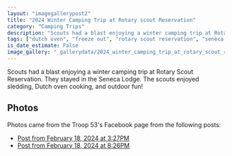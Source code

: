 ```yaml
---
layout: "imagegallerypost2"
title: "2024 Winter Camping Trip at Rotary scout Reservation"
category: "Camping Trips"
description: "Scouts had a blast enjoying a winter camping trip at Rotary Scout Reservation.  They stayed in Seneca Lodge."
tags: ["dutch oven", "freeze out", "rotary scout reservation", "seneca lodge", "winter camping"]
is_date_estimate: False
image_gallery: "_gallerydata/2024_winter_camping_trip_at_rotary_scout_reservation.xml"
---
```


Scouts had a blast enjoying a winter camping trip at Rotary Scout Reservation.  They stayed in the Seneca Lodge.  The scouts enjoyed sledding, Dutch oven cooking, and outdoor fun!

## Photos

Photos came from the Troop 53's Facebook page from the following posts:

* [Post from February 18, 2024 at 3:27PM](https://www.facebook.com/permalink.php?story_fbid=267045239761179&id=100093671139823)
* [Post from February 18, 2024 at 8:26PM](https://www.facebook.com/permalink.php?story_fbid=267148193084217&id=100093671139823)
